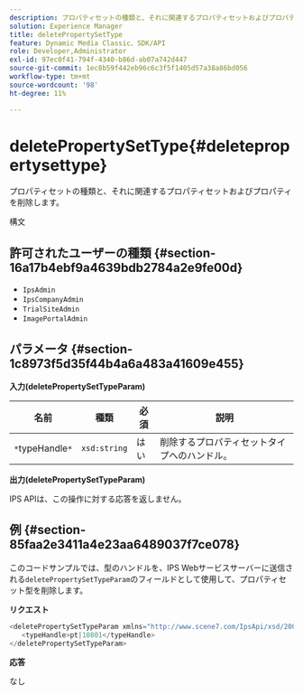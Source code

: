 ```yaml
---
description: プロパティセットの種類と、それに関連するプロパティセットおよびプロパティを削除します。
solution: Experience Manager
title: deletePropertySetType
feature: Dynamic Media Classic、SDK/API
role: Developer,Administrator
exl-id: 97ec0f41-794f-4340-b86d-ab07a742d447
source-git-commit: 1ec8b59f442eb96c6c3f5f1405d57a38a86bd056
workflow-type: tm+mt
source-wordcount: '98'
ht-degree: 11%

---
```


# deletePropertySetType{#deletepropertysettype}

プロパティセットの種類と、それに関連するプロパティセットおよびプロパティを削除します。

構文

## 許可されたユーザーの種類 {#section-16a17b4ebf9a4639bdb2784a2e9fe00d}

* `IpsAdmin`
* `IpsCompanyAdmin`
* `TrialSiteAdmin`
* `ImagePortalAdmin`

## パラメータ {#section-1c8973f5d35f44b4a6a483a41609e455}

**入力(deletePropertySetTypeParam)**

| 名前 | 種類 | 必須 | 説明 |
|---|---|---|---|
| `*`typeHandle`*` | `xsd:string` | はい | 削除するプロパティセットタイプへのハンドル。 |

**出力(deletePropertySetTypeParam)**

IPS APIは、この操作に対する応答を返しません。

## 例 {#section-85faa2e3411a4e23aa6489037f7ce078}

このコードサンプルでは、型のハンドルを、IPS Webサービスサーバーに送信される`deletePropertySetTypeParam`のフィールドとして使用して、プロパティセット型を削除します。

**リクエスト**

```java
<deletePropertySetTypeParam xmlns="http://www.scene7.com/IpsApi/xsd/2008-01-15">
   <typeHandle>pt|10801</typeHandle>
</deletePropertySetTypeParam>
```

**応答**

なし
